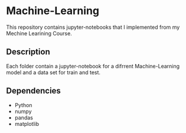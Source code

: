 # Machine-Learning
This repository contains jupyter-notebooks that I implemented from my Mechine Learining Course.

## Description
Each folder contain a jupyter-notebook for a difrrent Machine-Learning model and a data set for train and test.

## Dependencies
* Python
* numpy
* pandas
* matplotlib
